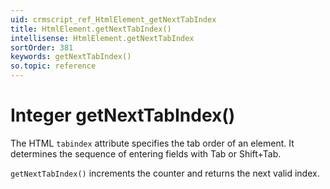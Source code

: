 ```yaml
---
uid: crmscript_ref_HtmlElement_getNextTabIndex
title: HtmlElement.getNextTabIndex()
intellisense: HtmlElement.getNextTabIndex
sortOrder: 381
keywords: getNextTabIndex()
so.topic: reference
---
```


# Integer getNextTabIndex()

The HTML `tabindex` attribute specifies the tab order of an element. It determines the sequence of entering fields with Tab or Shift+Tab.

`getNextTabIndex()` increments the counter and returns the next valid index.
